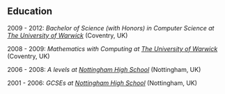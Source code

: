 Education
---------

2009 - 2012:
	*Bachelor of Science (with Honors) in Computer Science at
	[The University of Warwick](http://www2.warwick.ac.uk/)*
	(Coventry, UK)

2008 - 2009:
	*Mathematics with Computing at
	[The University of Warwick](http://www2.warwick.ac.uk/)*
	(Coventry, UK)

2006 - 2008:
	*A levels at
	[Nottingham High School](http://www.nottinghamhigh.co.uk/)*
	(Nottingham, UK)
	
2001 - 2006:
	*GCSEs at
	[Nottingham High School](http://www.nottinghamhigh.co.uk/)*
	(Nottingham, UK)
